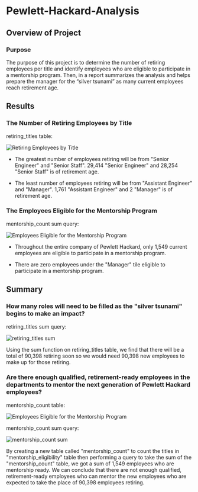# Pewlett-Hackard-Analysis

## Overview of Project

### Purpose
The purpose of this project is to determine the number of retiring employees per title and identify employees who are eligible to participate in a mentorship program. Then, in a report summarizes the analysis and helps prepare the manager for the “silver tsunami” as many current employees reach retirement age. 

## Results

### The Number of Retiring Employees by Title

retiring_titles table:

![Retiring Employees by Title](https://user-images.githubusercontent.com/92401000/144724937-0accc64b-7943-4f06-adc9-79d9caf785bb.PNG)

- The greatest number of employees retiring will be from "Senior Engineer" and "Senior Staff". 29,414 "Senior Engineer" and 28,254 "Senior Staff" is of retirement age.

- The least number of employees retiring will be from "Assistant Engineer" and "Manager". 1,761 "Assistant Engineer" and 2 "Manager" is of retirement age. 

### The Employees Eligible for the Mentorship Program

mentorship_count sum query:

![Employees Eligible for the Mentorship Program](https://user-images.githubusercontent.com/92401000/144724942-ca8c1e78-758d-43df-9305-87bcb86b6d81.PNG)

- Throughout the entire company of Pewlett Hackard, only 1,549 current employees are eligible to participate in a mentorship program. 

- There are zero employees under the "Manager" tile eligible to participate in a mentorship program. 

## Summary

### How many roles will need to be filled as the "silver tsunami" begins to make an impact?

retiring_titles sum query:

![retiring_titles sum](https://user-images.githubusercontent.com/92401000/144730381-082aea6b-dae6-43e0-ae50-c2a34fe30757.PNG)

Using the sum function on retiring_titles table, we find that there will be a total of 90,398 retiring soon so we would need 90,398 new employees to make up for those retiring.

### Are there enough qualified, retirement-ready employees in the departments to mentor the next generation of Pewlett Hackard employees?

mentorship_count table:

![Employees Eligible for the Mentorship Program](https://user-images.githubusercontent.com/92401000/144730402-92af6dc4-e9e5-417d-b688-15093f1553e4.PNG)

mentorship_count sum query:

![mentorship_count sum](https://user-images.githubusercontent.com/92401000/144730408-3b9f1309-145d-4b28-8570-eac6e5451e68.PNG)

By creating a new table called "mentorship_count" to count the titles in "mentorship_eligibility" table then performing a query to take the sum of the "mentorship_count" table, we got a sum of 1,549 employees who are mentorship ready. We can conclude that there are not enough qualified, retirement-ready employees who can mentor the new employees who are expected to take the place of 90,398 employees retiring.
